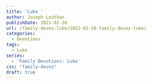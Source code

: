 ```yaml
---
title: 'Luke '
author: Joseph Louthan
publishDate: 2021-02-18
url: /family-devos-luke/2021-02-18-family-devos-luke/
categories:
  - Devotions
tags:
  - Luke
series:
  - 'Family Devotions: Luke'
css: "family-devos"
draft: true
---
```

